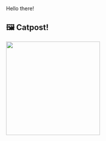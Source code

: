 Hello there!



## 🖼️ Catpost!

<sub>
    <img src="https://cdn2.thecatapi.com/images/dms.jpg" height="256">
</sub>


